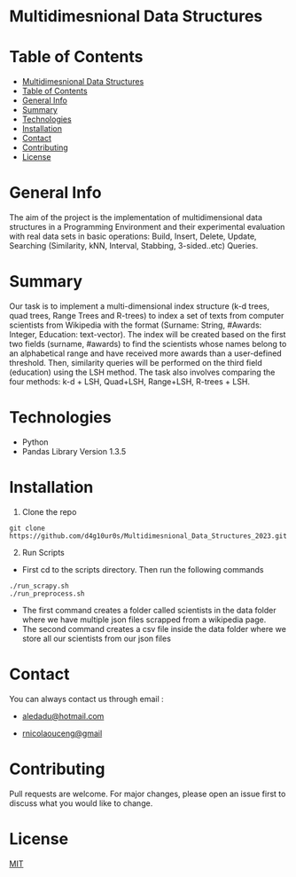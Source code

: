 # Multidimesnional Data Structures

# Table of Contents
- [Multidimesnional Data Structures](#multidimesnional-data-structures)
- [Table of Contents](#table-of-contents)
- [General Info](#general-info)
- [Summary](#summary)
- [Technologies](#technologies)
- [Installation](#installation)
- [Contact](#contact)
- [Contributing](#contributing)
- [License](#license)

# General Info
The aim of the project is the implementation of multidimensional data structures in a Programming Environment and their experimental evaluation with real data sets in basic operations: Build, Insert, Delete, Update, Searching (Similarity, kNN, Interval, Stabbing, 3-sided..etc) Queries.

# Summary
Our task is to implement a multi-dimensional index structure (k-d trees, quad trees, Range Trees and R-trees) to index a set of texts from computer scientists from Wikipedia with the format (Surname: String, #Awards: Integer, Education: text-vector). The index will be created based on the first two fields (surname, #awards) to find the scientists whose names belong to an alphabetical range and have received more awards than a user-defined threshold. Then, similarity queries will be performed on the third field (education) using the LSH method. The task also involves comparing the four methods: k-d + LSH, Quad+LSH, Range+LSH, R-trees + LSH.


# Technologies
- Python
- Pandas Library Version 1.3.5

# Installation

1. Clone the repo
```
git clone https://github.com/d4g10ur0s/Multidimesnional_Data_Structures_2023.git
```
2. Run Scripts
  - First cd to the scripts directory. Then run the following commands
```
./run_scrapy.sh
./run_preprocess.sh
```
- The first command creates a folder called scientists in the data folder where we have multiple json files scrapped from a wikipedia page.
- The second command creates a csv file inside the data folder where we store all our scientists from our json files


# Contact
You can always contact us through email : 

- [aledadu@hotmail.com]()

- [rnicolaouceng@gmail]()

# Contributing
Pull requests are welcome. For major changes, please open an issue first
to discuss what you would like to change.

# License

[MIT](https://choosealicense.com/licenses/mit/)
